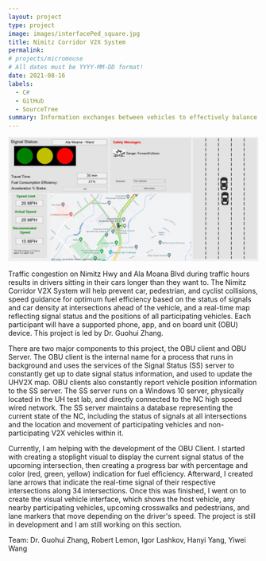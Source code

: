 ```yaml
---
layout: project
type: project
image: images/interfacePed_square.jpg
title: Nimitz Corridor V2X System
permalink: 
# projects/micromouse
# All dates must be YYYY-MM-DD format!
date: 2021-08-16
labels:
  - C#
  - GitHub
  - SourceTree
summary: Information exchanges between vehicles to effectively balance traffic demand distribution among traffic networks and facilitate flow progression.
---
```


<img class="ui image" src="../images/interfaceCar.jpg">

Traffic congestion on Nimitz Hwy and Ala Moana Blvd during traffic hours results in drivers sitting in their cars longer than they want to. The Nimitz Corridor V2X System will help prevent car, pedestrian, and cyclist collisions, speed guidance for optimum fuel efficiency based on the status of signals and car density at intersections ahead of the vehicle, and a real-time map reflecting signal status and the positions of all participating vehicles. Each participant will have a supported phone, app, and on board unit (OBU) device. This project is led by Dr. Guohui Zhang.

There are two major components to this project, the OBU client and OBU Server. The OBU client is the internal name for a process that runs in background and uses the services of the Signal Status (SS) server to constantly get up to date signal status information, and used to update the UHV2X map. OBU clients also constantly report vehicle position information to the SS server. The SS server runs on a Windows 10 server, physically located in the UH test lab, and directly connected to the NC high speed wired network.  The SS server maintains a database representing the current state of the NC, including the status of signals at all intersections and the location and movement of participating vehicles and non-participating V2X vehicles within it.

Currently, I am helping with the development of the OBU Client. I started with creating a stoplight visual to display the current signal status of the upcoming intersection, then creating a progress bar with percentage and color (red, green, yellow) indication for fuel efficiency. Afterward, I created lane arrows that indicate the real-time signal of their respective intersections along 34 intersections. Once this was finished, I went on to create the visual vehicle interface, which shows the host vehicle, any nearby participating vehicles, upcoming crosswalks and pedestrians, and lane markers that move depending on the driver's speed. The project is still in development and I am still working on this section.

Team: Dr. Guohui Zhang, Robert Lemon, Igor Lashkov, Hanyi Yang, Yiwei Wang
